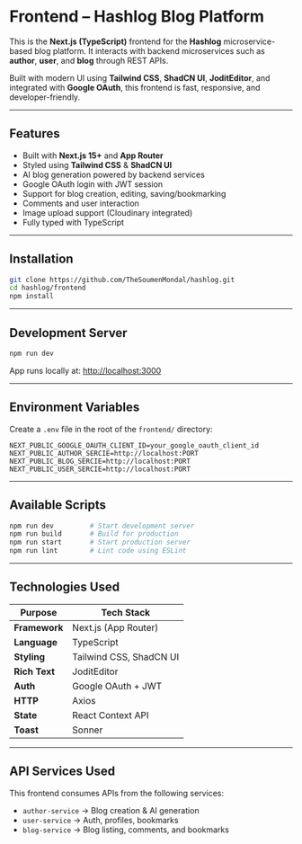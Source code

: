 # Frontend – Hashlog Blog Platform

This is the **Next.js (TypeScript)** frontend for the **Hashlog** microservice-based blog platform. It interacts with backend microservices such as **author**, **user**, and **blog** through REST APIs.

Built with modern UI using **Tailwind CSS**, **ShadCN UI**, **JoditEditor**, and integrated with **Google OAuth**, this frontend is fast, responsive, and developer-friendly.

---

##  Features

*  Built with **Next.js 15+** and **App Router**
* Styled using **Tailwind CSS** & **ShadCN UI**
* AI blog generation powered by backend services
* Google OAuth login with JWT session
* Support for blog creation, editing, saving/bookmarking
* Comments and user interaction
* Image upload support (Cloudinary integrated)
* Fully typed with TypeScript

---

## Installation

```bash
git clone https://github.com/TheSoumenMondal/hashlog.git
cd hashlog/frontend
npm install
```

---

## Development Server

```bash
npm run dev
```

App runs locally at:
 [http://localhost:3000](http://localhost:3000)

---

## Environment Variables

Create a `.env` file in the root of the `frontend/` directory:

```env
NEXT_PUBLIC_GOOGLE_OAUTH_CLIENT_ID=your_google_oauth_client_id
NEXT_PUBLIC_AUTHOR_SERCIE=http://localhost:PORT
NEXT_PUBLIC_BLOG_SERCIE=http://localhost:PORT
NEXT_PUBLIC_USER_SERCIE=http://localhost:PORT
```
---
## Available Scripts

```bash
npm run dev         # Start development server
npm run build       # Build for production
npm run start       # Start production server
npm run lint        # Lint code using ESLint
```

---

## Technologies Used

| Purpose       | Tech Stack              |
| ------------- | ----------------------- |
| **Framework** | Next.js (App Router)    |
| **Language**  | TypeScript              |
| **Styling**   | Tailwind CSS, ShadCN UI |
| **Rich Text** | JoditEditor             |
| **Auth**      | Google OAuth + JWT      |
| **HTTP**      | Axios                   |
| **State**     | React Context API       |
| **Toast**     | Sonner                  |

---

## API Services Used

This frontend consumes APIs from the following services:

* `author-service` → Blog creation & AI generation
* `user-service` → Auth, profiles, bookmarks
* `blog-service` → Blog listing, comments, and bookmarks
